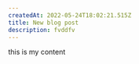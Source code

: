 ```yaml
---
createdAt: 2022-05-24T18:02:21.515Z
title: New blog post
description: fvddfv
---
```

this is my content